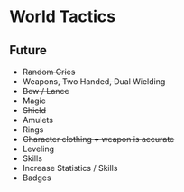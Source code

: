 World Tactics
===

Future
---

- ~~Random Cries~~
- ~~Weapons, Two Handed, Dual Wielding~~
- ~~Bow / Lance~~
- ~~Magic~~
- ~~Shield~~
- Amulets
- Rings
- ~~Character clothing + weapon is accurate~~
- Leveling
- Skills
- Increase Statistics / Skills
- Badges